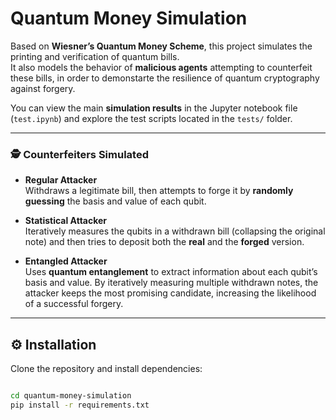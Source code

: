 # Quantum Money Simulation

Based on **Wiesner’s Quantum Money Scheme**, this project simulates the printing and verification of quantum bills.  
It also models the behavior of **malicious agents** attempting to counterfeit these bills, in order to demonstarte the resilience of quantum cryptography against forgery.

You can view the main **simulation results** in the Jupyter notebook file (`test.ipynb`) and explore the test scripts located in the `tests/` folder.

---

### 🕵️ Counterfeiters Simulated

- **Regular Attacker**  
  Withdraws a legitimate bill, then attempts to forge it by **randomly guessing** the basis and value of each qubit.

- **Statistical Attacker**  
  Iteratively measures the qubits in a withdrawn bill (collapsing the original note) and then tries to deposit both the **real** and the **forged** version.

- **Entangled Attacker**  
  Uses **quantum entanglement** to extract information about each qubit’s basis and value. By iteratively measuring multiple withdrawn notes, the attacker keeps the most promising candidate, increasing the likelihood of a successful forgery.

---

## ⚙️ Installation

Clone the repository and install dependencies:

```bash

cd quantum-money-simulation
pip install -r requirements.txt
